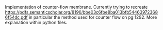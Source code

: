 Implementation of counter-flow membrane. Currently trying to recreate https://pdfs.semanticscholar.org/8190/bbe03c6fbe8ba013bfb544639723686f54dc.pdf in particular the method used for counter flow on pg 1292. More explanation within python files. 

